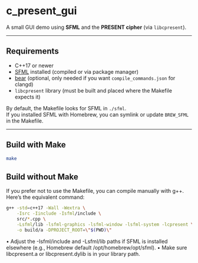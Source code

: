 # c_present_gui

A small GUI demo using **SFML** and the **PRESENT cipher** (via `libcpresent`).

---

## Requirements

- C++17 or newer
- [SFML](https://www.sfml-dev.org/) installed (compiled or via package manager)
- [bear](https://github.com/rizsotto/Bear) (optional, only needed if you want `compile_commands.json` for clangd)
- `libcpresent` library (must be built and placed where the Makefile expects it)

By default, the Makefile looks for SFML in `./sfml`.  
If you installed SFML with Homebrew, you can symlink or update `BREW_SFML` in the Makefile.

---

## Build with Make

```bash
make

```

## Build without Make

If you prefer not to use the Makefile, you can compile manually with g++.
Here’s the equivalent command:

```bash
g++ -std=c++17 -Wall -Wextra \
    -Isrc -Iinclude -Isfml/include \
    src/*.cpp \
    -Lsfml/lib -lsfml-graphics -lsfml-window -lsfml-system -lcpresent \
    -o build/a -DPROJECT_ROOT=\"$(PWD)\"

```

•	Adjust the -Isfml/include and -Lsfml/lib paths if SFML is installed elsewhere (e.g., Homebrew default /opt/homebrew/opt/sfml).
•	Make sure libcpresent.a or libcpresent.dylib is in your library path.